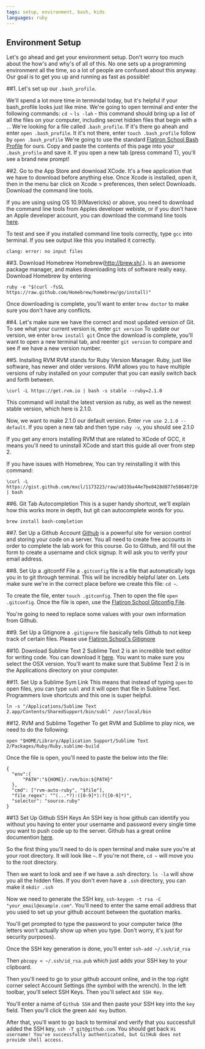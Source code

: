 ```yaml
---
tags: setup, environment, bash, kids
languages: ruby
---
```


## Environment Setup

Let's go ahead and get your environment setup. Don't worry too much about the how's and why's of all of this. No one sets up a programming environment all the time, so a lot of people are confused about this anyway. Our goal is to get you up and running as fast as possible!

##1. Let's set up our `.bash_profile`. 

We'll spend a lot more time in termindal today, but it's helpful if your bash_profile looks just like mine. We're going to open terminal and enter the following commands:
`cd ~`
`ls -lah` - this command should bring up a list of all the files on your computer, including secret hidden files that begin with a `.`. We're looking for a file called `.bash_profile`. 
If it's there go aheah and enter `open .bash_profile`. 
It it's not there, enter `touch .bash_profile` follow by `open .bash_profile`
We're going to use the standard [Flatiron School Bash Profile](https://github.com/flatiron-school/dotfiles/blob/master/bash_profile) for ours. Copy and paste the contents of this page into your `.bash_profile` and save it. If you open a new tab (press command T), you'll see a brand new prompt!

##2. Go to the App Store and download XCode.
It's a free application that we have to download before anything else. Once Xcode is installed, open it, then in the menu bar click on Xcode > preferences, then select Downloads. Download the command line tools. 

If you are using using OS 10.9(Mavericks) or above, you need to download the command line tools from Apples developer webiste, or if you don't have an Apple developer account, you can download the command line tools [here](http://flatiron-school.s3.amazonaws.com/software/command_line_tools_os_x_mavericks_for_xcode__late_october_2013.dmg).

To test and see if you installed command line tools correctly, type `gcc` into terminal.
If you see output like this you installed it correctly.
 ```
clang: error: no input files
```

##3. Download Homebrew 
Homebrew(http://brew.sh/.). is an awesome package manager, and makes downloading lots of software really easy. Download Homebrew by entering 
```
ruby -e "$(curl -fsSL https://raw.github.com/Homebrew/homebrew/go/install)"
```
Once downloading is complete, you'll want to enter `brew doctor` to make sure you don't have any conflicts.

##4. Let's make sure we have the correct and most updated version of Git.
To see what your current version is, enter `git version`
To update our version, we enter `brew install git`
Once the download is complete, you'll want to open a new terminal tab, and reenter `git version` to compare and see if we have a new version number.

##5. Installing RVM
RVM stands for Ruby Version Manager. Ruby, just like software, has newer and older versions. RVM allows you to have multiple versions of ruby installed on your computer that you can easily switch back and forth between. 

```
\curl -L https://get.rvm.io | bash -s stable --ruby=2.1.0
```

This command will install the latest version as ruby, as well as the newest stable version, which here is 2.1.0.

Now, we want to make 2.1.0 our default version. Enter `rvm use 2.1.0 --default`. If you open a new tab and then type `ruby -v`, you should see 2.1.0

If you get any errors installing RVM that are related to XCode of GCC, it means you'll need to uninstall XCode and start this guide all over from step 2.

If you have issues with Homebrew, You can try reinstalling it with this command:
```
\curl -L https://gist.github.com/mxcl/1173223/raw/a833ba44e7be8428d877e58640720ff43c59dbad/uninstall_homebrew.sh | bash
```

##6. Git Tab Autocompletion
This is a super handy shortcut, we'll explain how this works more in depth, but git can autocomplete words for you. 
```
brew install bash-completion
```

##7. Set Up a Github Account
[Github](http:s//github.com) is a powerful site for version control and storing your code on a server. You all need to create free accounts in order to complete the lab work for this course. Go to Github, and fill out the form to create a username and click signup. It will ask you to verify your email address.

##8. Set Up a .gitconfif File
a `.gitconfig` file is a file that automatically logs you in to git through terminal. This will be incredibly helpful later on. Lets make sure we're in the correct place before we create this file:
`cd ~`. 

To create the file, enter `touch .gitconfig`. Then to open the file `open .gitconfig`. Once the file is open, use the [Flatiron School Gitconfig File](https://github.com/flatiron-school/dotfiles/blob/master/gitconfig).

You're going to need to replace some values with your own information from Github.

##9. Set Up a Gitignore
a `.gitignore` file basically tells Github to not keep track of certain files. Please use [Flatiron School's Gitignore](https://github.com/flatiron-school/dotfiles/blob/master/gitignore)


##10. Download Sublime Text 2
Sublime Text 2 is an incredible text editor for writing code. You can download it [here](http://www.sublimetext.com/2). You want to make sure you select the OSX version. You'll want to make sure that Sublime Text 2 is in the Applications directory on your computer.

##11. Set Up a Sublime Sym Link
This means that instead of typing `open` to open files, you can type `subl` and it will open that file in Sublime Text. Programmers love shortcuts and this one is super helpful.
```
ln -s "/Applications/Sublime Text 2.app/Contents/SharedSupport/bin/subl" /usr/local/bin
```

##12. RVM and Sublime Together
To get RVM and Sublime to play nice, we need to do the following:
```
open "$HOME/Library/Application Support/Sublime Text 2/Packages/Ruby/Ruby.sublime-build
```
Once the file is open, you'll need to paste the below into the file:
```
{
  "env":{
      "PATH":"${HOME}/.rvm/bin:${PATH}"
  },
  "cmd": ["rvm-auto-ruby", "$file"],
  "file_regex": "^(...*?):([0-9]*):?([0-9]*)",
  "selector": "source.ruby"
} 
```

##13 Set Up Github SSH Keys
An SSH key is how github can identify you without you having to enter your username and password every single time you want to push code up to the server. Github has a great online documention [here](https://help.github.com/articles/generating-ssh-keys). 

So the first thing you'll need to do is open terminal and make sure you're at your root directory. It will look like `~`. If you're not there, `cd ~` will move you to the root directory.

Then we want to look and see if we have a .ssh directory. `ls -la` will show you all the hidden files. If you don't even have a `.ssh` directory, you can make it `mkdir .ssh`

Now we need to generate the SSH key, `ssh-keygen -t rsa -C "your_email@example.com"`. You'll need to enter the same email address that you used to set up your github account between the quotation marks.

You'll get prompted to type the password to your computer twice (the letters won't actually show up when you type. Don't worry, it's just for security purposes).

Once the SSH key generation is done, you'll enter `ssh-add ~/.ssh/id_rsa`

Then `pbcopy < ~/.ssh/id_rsa.pub` which just adds your SSH key to your clipboard.

Then you'll need to go to your github account online, and in the top right corner select Account Settings (the symbol with the wrench). In the left toolbar, you'll select SSH Keys. Then you'll select `Add SSH Key`.

You'll enter a name of `Github SSH` and then paste your SSH key into the `key` field. Then you'll click the green `Add Key` button.

After that, you'll want to go back to terminal and verify that you successfull added the SSH key, `ssh -T git@github.com`. You should get back `Hi username! You've successfully authenticated, but GitHub does not provide shell access.`





